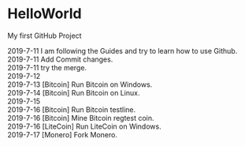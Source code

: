 # HelloWorld
My first GitHub Project

2019-7-11 I am following the Guides and try to learn how to use Github.   
2019-7-11 Add Commit changes.   
2019-7-11 try the merge.    
2019-7-12   
2019-7-13 [Bitcoin] Run Bitcoin on Windows.   
2019-7-14 [Bitcoin] Run Bitcoin on Linux.  
2019-7-15   
2019-7-16 [Bitcoin] Run Bitcoin testline.   
2019-7-16 [Bitcoin] Mine Bitcoin regtest coin.    
2019-7-16 [LiteCoin] Run LiteCoin on Windows.   
2019-7-17 [Monero] Fork Monero.   
